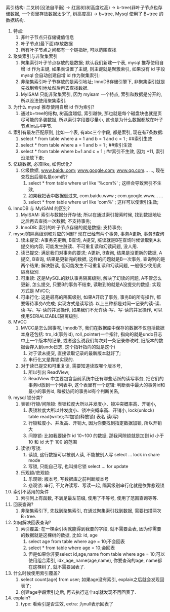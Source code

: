 索引结构: 二叉树(没法自平衡) -> 红黑树(树高度过高) -> b-tree(非叶子节点也存储数据, 一个页里存放数据太少了, 树高度高) -> b+tree, Mysql 使用了 B+tree 的数据结构.
1. 特点: 
   1. 非叶子节点只存储键值信息
   2. 叶子节点(最下面)存放数据
   3. 所有叶子节点之间都有一个链指针, 可以范围查找
2. 聚集索引与非聚集索引
   1. 聚集索引叶子节点存放的是数据; 默认我们新建一个表, mysql 推荐使用自增 id 作为主键, 如果表设置了主键, 则主键就是聚簇索引, 如果没有 id 字段 mysql 会自动创建自增 id 作为聚集索引; 
   2. 非聚集索引叶子节存放的是索引地址; InnoDB存储引擎下, 非聚集索引就是先找到索引地址然后再去查找数据. 
   3. MyISAM 只能非聚集索引, 因为 myisam 一个特点, 索引和数据是分开的, 所以没法使用聚集索引. 
3. 为什么 mysql 推荐使用自增 id 作为索引?
   1. 通过b+tree的结构, 树高度越低, 索引越快, 那也就是每个磁盘块也就是页尽可能的多装数据, 所以索引字段要尽量小, 这也是为什么数据都放在叶子节点int占4字节. 
4. 索引有最左匹配原则, 比如一个表, 有abc三个字段, 都是索引, 现在有7条数据: 
   1. select * from table where a = 1 and b = 1 and c = 1 ; ##索引生效
   2. select * from table where a = 1 and b = 1 ; ##索引生效
   3. select * from table where b=1 and c = 1 ; ##索引不生效, 因为 *11, 索引没法放下走; 
5. 亿级数据, 必须like, 如何优化? 
   1. 亿级数据, www.baidu.com; www.google.com; www.qq.com... ..., 现在查找出后缀名是com的?
      1. select * from table where url like '%com%' ; 这样会导致索引不生效, 
      2. 如果我把表中数据倒过来, com.baidu.www ; com.google.www... ...
      3. select * from table where url like 'com%' ; 这样可以使索引生效; 
6. InnoDB 与 MyISAM 的区别?
   1. MyISAM: 索引与数据分开存储; 所以在通过索引搜索时候, 找到数据地址之后再去查找一次数据; 不支持事务; 
   2. InnoDB: 索引的叶子节点存储的就是数据; 支持事务; 
7. mysql的隔离级别和对应的问题? 现在已经有两个事务, 事务A更新, 事务B查询
   1. 读未提交: A事务先更新, B查询, A提交, 脏读就是B在查询时候读取到A未提交的内容; 可能发生脏读、不可重复读和幻读问题, 没人用. 
   2. 读已提交: 满足我们对事务的要求; A更新, B查询, 结果是没更新的数据, A提交, B查询, 结果是更新完的数据, 这样的问题就是B一次事务, 查询到的是两个结果; 解决脏读, 但可能发生不可重复读和幻读问题, 一般很少使用此隔离级别. 
   3. 可重读: 这是MySQL的默认事务隔离级别, 解决了幻读的问题, A不管怎么更新, 怎么提交, 只要B的事务不结束, 读取到的就是A没提交的数据; 实现方式是 MVCC; 
   4. 可串行化: 这是最高的隔离级别, 如果A开启了事务, 事务B的所有操作, 都要等待事务A完成; 实现方式是读写锁. 以上三种都是对同一记录的读-读、读-写、写-读的并发操作, 如果我们不允许读-写、写-读的并发操作, 可以使用SERIALIZABLE隔离级别. 
8. MVCC
   1. MVCC是怎么回事呢, Innodb下, 我们在数据库中保存的数据不仅包括数据本身还包括: trx_id(事务id), roll_pointer(一个指针, 指向的就是undo日志中上一个版本的记录, 或者这么说我们每次对一条记录修改时, 旧版本的数据会存入到undo日志, 这个指针指向的就是这个)
      1. 对于读未提交, 直接读取记录的最新版本就好了; 
      2. 串行化又是靠锁实现的. 
   2. 对于读已提交和可重复读, 需要知道读取哪个版本号, 
      1. 所以引出 ReadView; 
      2. ReadView 中主要包含当前系统中还有哪些活跃的读写事务, 把它们的事务id放到一个列表中, 这个表里有一个逻辑: 判断表中最大的事务id和最小的事务id, 和被访问的事务id有个判断关系, 
9. mysql 锁分类?
   1. 表锁/行锁/间隙锁: 表锁粒度大所以并发度小、锁冲突概率高、开销小, 
      1. 表锁粒度大所以并发度小、锁冲突概率高、开销小,  lock(unlock) table read(write);##加锁(释放锁) 表名 读(写)
      2. 行锁粒度小、并发高、开销大, 因为你要找到指定数据加锁, 所以开销大
      3. 间隙锁: 比如我要操作 id 10~100 的数据, 那我间隙锁就是加到 id 小于 10 和 id 大于 100 的范围
   2. 读锁/写锁: 
      1. 读锁, 这行数据可以被别人读, 不能被别人写 select ... lock in share mode
      2. 写锁, 只能自己写, 也叫排它锁 select ... for update
   3. 乐观锁/悲观锁: 
      1. 乐观锁: 版本号, 写数据库之前判断版本号
      2. 悲观锁: 串行, 不允许读写、写读一起, 隔离级别串行化就是依靠悲观锁
10. 索引不适用的条件
    1. 索引列上有函数, 不满足最左前缀, 使用了不等号, 使用了范围查询等等. 
11. 回表查询?
    1. 非聚集索引下, 先找到聚集索引, 在通过聚集索引找到数据, 需要扫描两次B+tree. 
12. 如何解决回表查询?
    1. 索引覆盖: 在一棵索引树就能得到我要的字段, 就不需要会表, 因为你需要的数据就是这棵树的数据, 比如: id, age
       1. select age from table where age = 10;不会回表
       2. select * from table where age = 10;会回表
       3. 但是如果你非要select id,age,name from table where age = 10;可以使用组合索引, idx_age_name(age,name), 你要查询的age, name都在这棵树了, 就不需要回表了. 
13. 什么时候使用索引覆盖?
    1. select count(age) from user; 如果age没有索引, explain之后就会发现回表了; 
    2. 创建age字段索引之后, 再去执行这个sql就发现不再回表了. 
14. explain?
    1. type: 看索引是否生效, extra: 为null表示回表了